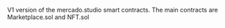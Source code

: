 V1 version of the mercado.studio smart contracts.
The main contracts are Marketplace.sol and NFT.sol
